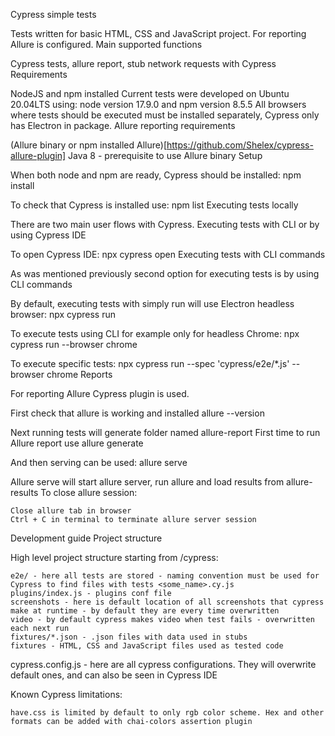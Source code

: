 Cypress simple tests

Tests written for basic HTML, CSS and JavaScript project. For reporting Allure is configured.
Main supported functions

Cypress tests, allure report, stub network requests with Cypress
Requirements

NodeJS and npm installed Current tests were developed on Ubuntu 20.04LTS using: node version 17.9.0 and npm version 8.5.5 All browsers where tests should be executed must be installed separately, Cypress only has Electron in package.
Allure reporting requirements

(Allure binary or npm installed Allure)[https://github.com/Shelex/cypress-allure-plugin] Java 8 - prerequisite to use Allure binary
Setup

When both node and npm are ready, Cypress should be installed: npm install

To check that Cypress is installed use: npm list
Executing tests locally

There are two main user flows with Cypress. Executing tests with CLI or by using Cypress IDE

To open Cypress IDE: npx cypress open
Executing tests with CLI commands

As was mentioned previously second option for executing tests is by using CLI commands

By default, executing tests with simply run will use Electron headless browser: npx cypress run

To execute tests using CLI for example only for headless Chrome: npx cypress run --browser chrome

To execute specific tests: npx cypress run --spec 'cypress/e2e/<your pattern here>*.js' --browser chrome
Reports

For reporting Allure Cypress plugin is used.

First check that allure is working and installed allure --version

Next running tests will generate folder named allure-report First time to run Allure report use allure generate

And then serving can be used: allure serve

Allure serve will start allure server, run allure and load results from allure-results To close allure session:

    Close allure tab in browser
    Ctrl + C in terminal to terminate allure server session

Development guide
Project structure

High level project structure starting from /cypress:

    e2e/ - here all tests are stored - naming convention must be used for Cypress to find files with tests <some_name>.cy.js
    plugins/index.js - plugins conf file
    screenshots - here is default location of all screenshots that cypress make at runtime - by default they are every time overwritten
    video - by default cypress makes video when test fails - overwritten each next run
    fixtures/*.json - .json files with data used in stubs
    fixtures - HTML, CSS and JavaScript files used as tested code

cypress.config.js - here are all cypress configurations. They will overwrite default ones, and can also be seen in Cypress IDE

Known Cypress limitations:

    have.css is limited by default to only rgb color scheme. Hex and other formats can be added with chai-colors assertion plugin
